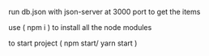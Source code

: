 run db.json with json-server at 3000 port to get the items 

use ( npm i ) to install all the node modules

to start project ( npm start/ yarn start )
